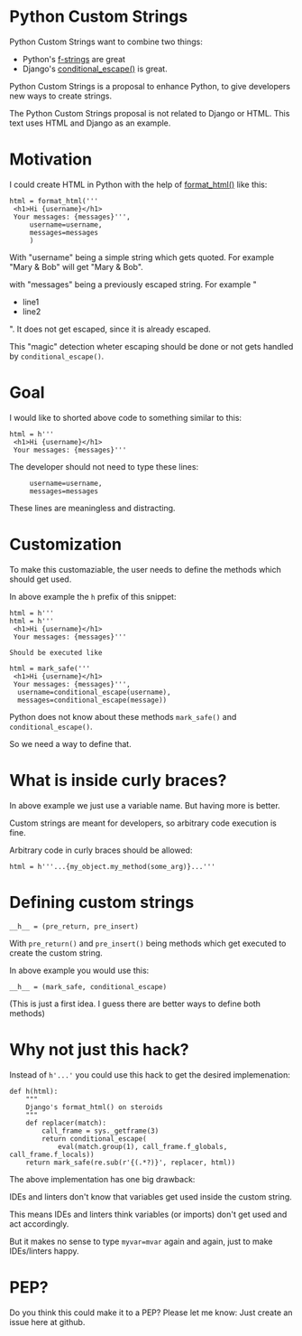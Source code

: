 # Python Custom Strings

Python Custom Strings want to combine two things:

* Python's [f-strings](https://docs.python.org/3/tutorial/inputoutput.html#formatted-string-literals) are great
* Django's [conditional_escape()](https://docs.djangoproject.com/en/3.2/ref/utils/#django.utils.html.conditional_escape) is great.

Python Custom Strings is a proposal to enhance Python, to give developers new ways to create strings.

The Python Custom Strings proposal is not related to Django or HTML. This text uses HTML and Django as an example. 

# Motivation

I could create HTML in Python with the help of [format_html()](https://docs.djangoproject.com/en/3.2/ref/utils/#django.utils.html.format_html) like this:

```
html = format_html('''
 <h1>Hi {username}</h1>
 Your messages: {messages}''',
     username=username,
     messages=messages
     )
 ```
 
 With "username" being a simple string which gets quoted. For example "Mary & Bob" will get "Mary &amp; Bob".
 
 with "messages" being a previously escaped string. For example "<ul><li>line1</li><li>line2</li></ul>". It does not get escaped, since it is
 already escaped.
 
This "magic" detection wheter escaping should be done or not gets handled by `conditional_escape()`. 

# Goal

I would like to shorted above code to something similar to this:

```
html = h'''
 <h1>Hi {username}</h1>
 Your messages: {messages}'''
```

The developer should not need to type these lines:
```
     username=username,
     messages=messages
```
These lines are meaningless and distracting.

# Customization

To make this customaziable, the user needs to define the methods which should get used.

In above example the `h` prefix of this snippet:

```
html = h'''
html = h'''
 <h1>Hi {username}</h1>
 Your messages: {messages}'''

Should be executed like

html = mark_safe('''
 <h1>Hi {username}</h1>
 Your messages: {messages}''', 
  username=conditional_escape(username),
  messages=conditional_escape(message))
```

Python does not know about these methods `mark_safe()` and `conditional_escape()`.

So we need a way to define that.

# What is inside curly braces?

In above example we just use a variable name. But having more is better.

Custom strings are meant for developers, so arbitrary code execution is fine.

Arbitrary code in curly braces should be allowed:

```
html = h'''...{my_object.my_method(some_arg)}...'''
```


# Defining custom strings

```
__h__ = (pre_return, pre_insert)
```

With `pre_return()` and `pre_insert()` being methods which get executed to create the custom string.

In above example you would use this:

```
__h__ = (mark_safe, conditional_escape)
```

(This is just a first idea. I guess there are better ways to define both methods)

# Why not just this hack?

Instead of `h'...'` you could use this hack to get the desired implemenation:

```
def h(html):
    """
    Django's format_html() on steroids
    """
    def replacer(match):
        call_frame = sys._getframe(3)
        return conditional_escape(
            eval(match.group(1), call_frame.f_globals, call_frame.f_locals))
    return mark_safe(re.sub(r'{(.*?)}', replacer, html))
```

The above implementation has one big drawback:

IDEs and linters don't know that variables get used inside the custom string.

This means IDEs and linters think variables (or imports) don't get used and
act accordingly.

But it makes no sense to type `myvar=mvar` again and again, just to make IDEs/linters happy.
    

# PEP?

Do you think this could make it to a PEP? Please let me know: Just create an issue here at github.

